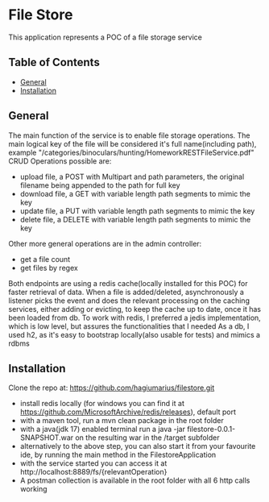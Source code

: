 # File Store
This application represents a POC of a file storage service 
## Table of Contents
- [General](#General)
- [Installation](#installation)


## General
The main function of the service is to enable file storage operations.
The main logical key of the file will be considered it's full name(including path),
example "/categories/binoculars/hunting/HomeworkRESTFileService.pdf"
CRUD Operations possible are:
- upload file, a POST with Multipart and path parameters, the original filename being appended to the path for full key
- download file, a GET with variable length path segments to mimic the key
- update file, a PUT with variable length path segments to mimic the key
- delete file, a DELETE with variable length path segments to mimic the key

Other more general operations are in the admin controller:
- get a file count
- get files by regex

Both endpoints are using a redis cache(locally installed for this POC) for faster retrieval of data.
When a file is added/deleted, asynchronously a listener picks the event and does the relevant processing 
on the caching services, either adding or evicting, to keep the cache up to date, once it has been
loaded from db.
To work with redis, I preferred a jedis implementation, which is low level, but assures the functionalities that I needed
As a db, I used h2, as it's easy to bootstrap locally(also usable for tests) and mimics a rdbms

## Installation
Clone the repo at: https://github.com/hagiumarius/filestore.git
- install redis locally (for windows you can find it at https://github.com/MicrosoftArchive/redis/releases), default port
- with a maven tool, run a mvn clean package in the root folder
- with a java(jdk 17) enabled terminal run a java -jar filestore-0.0.1-SNAPSHOT.war on the resulting war in the /target subfolder
- alternatively to the above step, you can also start it from your favourite ide, by running the main method in the FilestoreApplication
- with the service started you can access it at http://localhost:8889/fs/{relevantOperation}
- A postman collection is available in the root folder with all 6 http calls working

